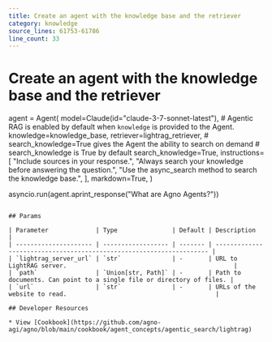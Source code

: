 ```yaml
---
title: Create an agent with the knowledge base and the retriever
category: knowledge
source_lines: 61753-61786
line_count: 33
---
```


# Create an agent with the knowledge base and the retriever
agent = Agent(
    model=Claude(id="claude-3-7-sonnet-latest"),
    # Agentic RAG is enabled by default when `knowledge` is provided to the Agent.
    knowledge=knowledge_base,
    retriever=lightrag_retriever,
    # search_knowledge=True gives the Agent the ability to search on demand
    # search_knowledge is True by default
    search_knowledge=True,
    instructions=[
        "Include sources in your response.",
        "Always search your knowledge before answering the question.",
        "Use the async_search method to search the knowledge base.",
    ],
    markdown=True,
)

asyncio.run(agent.aprint_response("What are Agno Agents?"))
```

## Params

| Parameter             | Type               | Default | Description                                                          |
| --------------------- | ------------------ | ------- | -------------------------------------------------------------------- |
| `lightrag_server_url` | `str`              | -       | URL to LightRAG server.                                              |
| `path`                | `Union[str, Path]` | -       | Path to documents. Can point to a single file or directory of files. |
| `url`                 | `str`              | -       | URLs of the website to read.                                         |

## Developer Resources

* View [Cookbook](https://github.com/agno-agi/agno/blob/main/cookbook/agent_concepts/agentic_search/lightrag)


